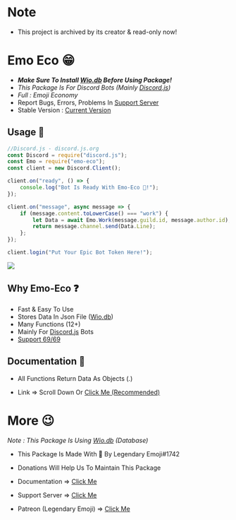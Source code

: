 # Note

- This project is archived by its creator & read-only now!

# Emo Eco 😁

- _**Make Sure To Install [Wio.db](https://www.npmjs.com/package/wio.db) Before Using Package!**_
- _This Package Is For Discord Bots (Mainly [Discord.js](https://www.npmjs.com/package/discord.js))_
- _Full : Emoji Economy_
- Report Bugs, Errors, Problems In [Support Server](https://discord.gg/kG2WAUT)
- Stable Version : [Current Version](https://www.npmjs.com/package/emo-eco)

## Usage 📕
```js
//Discord.js - discord.js.org
const Discord = require("discord.js");
const Emo = require("emo-eco");
const client = new Discord.Client();

client.on("ready", () => {
    console.log("Bot Is Ready With Emo-Eco 💖!");
});

client.on("message", async message => {
    if (message.content.toLowerCase() === "work") {
        let Data = await Emo.Work(message.guild.id, message.author.id);
        return message.channel.send(Data.Line);
    };
});

client.login("Put Your Epic Bot Token Here!");
```
![](https://cdn.discordapp.com/attachments/768551581972299816/768552463951200256/unknown.png)

## Why Emo-Eco ❓

- Fast & Easy To Use
- Stores Data In Json File ([Wio.db](https://www.npmjs.com/package/wio.db))
- Many Functions (12+)
- Mainly For [Discord.js](https://www.npmjs.com/package/discord.js) Bots
- [Support 69/69](https://discord.gg/kG2WAUT)

## Documentation 📖

- All Functions Return Data As Objects (.<Thing>)

- Link => Scroll Down Or [Click Me (Recommended)](https://bit.ly/34tvqau)

# More 😉

_Note : This Package Is Using [Wio.db](https://www.npmjs.com/package/wio.db) (Database)_

- This Package Is Made With 💖 By Legendary Emoji#1742

- Donations Will Help Us To Maintain This Package

- Documentation => [Click Me](https://github.com/LegendaryEmoji/emo-eco/wiki)

- Support Server => [Click Me](https://discord.gg/kG2WAUT)

- Patreon (Legendary Emoji) => [Click Me](https://www.patreon.com/LegendaryEmoji)
